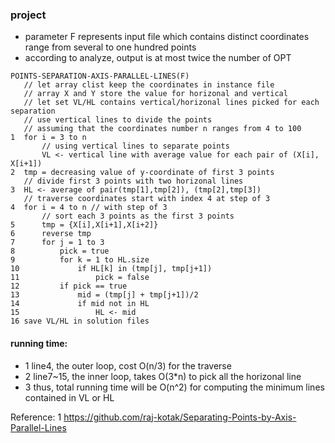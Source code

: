 ### project
+ parameter F represents input file which contains distinct coordinates range from several to one hundred points
+ according to analyze, output is at most twice the number of OPT
```
POINTS-SEPARATION-AXIS-PARALLEL-LINES(F)
   // let array clist keep the coordinates in instance file
   // array X and Y store the value for horizonal and vertical
   // let set VL/HL contains vertical/horizonal lines picked for each separation
   // use vertical lines to divide the points
   // assuming that the coordinates number n ranges from 4 to 100
1  for i = 3 to n
       // using vertical lines to separate points
       VL <- vertical line with average value for each pair of (X[i], X[i+1])
2  tmp = decreasing value of y-coordinate of first 3 points
   // divide first 3 points with two horizonal lines
3  HL <- average of pair(tmp[1],tmp[2]), (tmp[2],tmp[3])
   // traverse coordinates start with index 4 at step of 3
4  for i = 4 to n // with step of 3
       // sort each 3 points as the first 3 points
5      tmp = {X[i],X[i+1],X[i+2]}
6      reverse tmp
7      for j = 1 to 3
8          pick = true
9          for k = 1 to HL.size
10             if HL[k] in (tmp[j], tmp[j+1])
11                 pick = false
12         if pick == true
13             mid = (tmp[j] + tmp[j+1])/2
14             if mid not in HL
15                 HL <- mid
16 save VL/HL in solution files
```
#### running time:
+ 1 line4, the outer loop, cost O(n/3) for the traverse
+ 2 line7~15, the inner loop, takes O(3*n) to pick all the horizonal line
+ 3 thus, total running time will be O(n^2) for computing the minimum lines contained
in VL or HL

Reference:
1 https://github.com/raj-kotak/Separating-Points-by-Axis-Parallel-Lines
